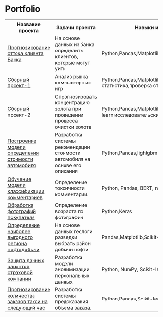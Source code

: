 # Portfolio

<table>
<tr>
  <th>Название проекта</th>
  <th>Задачи проекта</th>
  <th>Навыки и инструменты</th>
  <th>Статус проекта</th>
</tr>
<tr>
  <td><a href ="https://github.com/Brokolero/Portfolio/tree/main/Customer_outflow_with_teacher">Прогнозирование 
оттока клиента Банка</a></td>
  <td>На основе данных из банка определить клиентов, которые могут уйти</td>
  <td>Python,Pandas,Matplotlib,Scikit-learn</td>
  <td>Завершен</td>
</tr>
<tr>
  <td><a href ="https://github.com/Brokolero/Portfolio/tree/main/SP_1">Сборный 
проект-1</a></td>
  <td>Анализ рынка компьютерных игр</td>
  <td>Python,Pandas,Matplotlib,NumPy,SciPy,описательная статистика,проверка статистических гипотез</td>
  <td>Завершен</td>
</tr>
<tr>
  <td><a href ="https://github.com/Brokolero/Portfolio/tree/main/SP_2">Сборный 
проект-2</a></td>
  <td>Спрогнозировать концентрацию золота при проведении процесса очистки золота</td>
  <td>Python,Pandas,Matplotlib,NumPy,Scikit-learn,исследовательский анализ данных</td>
  <td>Завершен</td>
</tr>
<tr>
  <td><a href="https://github.com/Brokolero/Portfolio/tree/main/cost_of_cars_CB">Построение 
модели определения стоимости автомобиля</a></td>
  <td>Разработка системы рекомендации стоимости автомобиля на основе его описания</td>
  <td>Python,Pandas,lightgbm</td>
  <td>Завершен</td>
</tr>
<tr>
  <td><a href="https://github.com/Brokolero/Portfolio/tree/main/for_vikishop">Обучение модели 
классификации комментариев</a></td>
  <td>Определение токсичности комментарии.</td>
  <td>Python, Pandas, BERT, nltk, tf-idf</td>
  <td>Завершен</td>
</tr>
<tr>
  <td><a href="https://github.com/Brokolero/Portfolio/tree/main/machine%20vision">Обработка 
фотографий покупателя</a></td>
  <td>Определение возраста по фотографии</td>
  <td>Python,Keras</td>
  <td>Завершен</td>
</tr>
<tr>
  <td><a href="https://github.com/Brokolero/Portfolio/tree/main/ml_business">Определение 
наиболее выгодного региона нефтедобычи</a></td>
  <td>На основе данных геологи разведки выбрать район добычи нефти</td>
  <td>Pandas,Matplotlib,Scikit-learn</td>
  <td>Завершен</td>
</tr>
<tr>
  <td><a href ="https://github.com/Brokolero/Portfolio/tree/main/protection_data">Защита 
данных клиентов страховой компании</a></td>
  <td>Разработка модели анонимизации персональных данных</td>
  <td>Python, NumPy, Scikit-learn</td>
  <td>Завершен</td>
</tr>
<tr>
  <td><a href="https://github.com/Brokolero/Portfolio/tree/main/taxi_prediction">Прогнозирование 
количества заказов такси на следующий час</a></td>
  <td>Разработка системы предсказания объема заказа.</td>
  <td>Python,Pandas,Scikit-learn,statsmodels</td>
  <td>Завершен</td>
</tr>
<tr>
</table>